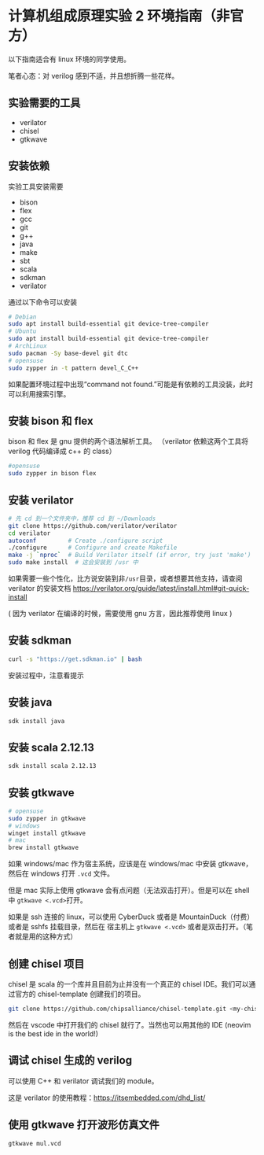 # 计算机组成原理实验 2 环境指南（非官方）

以下指南适合有 linux 环境的同学使用。

笔者心态：对 verilog 感到不适，并且想折腾一些花样。

## 实验需要的工具

- verilator
- chisel
- gtkwave

## 安装依赖

实验工具安装需要

- bison
- flex
- gcc
- git
- g++
- java
- make
- sbt
- scala
- sdkman
- verilator

通过以下命令可以安装

```sh
# Debian
sudo apt install build-essential git device-tree-compiler
# Ubuntu
sudo apt install build-essential git device-tree-compiler
# ArchLinux
sudo pacman -Sy base-devel git dtc
# opensuse
sudo zypper in -t pattern devel_C_C++
```

如果配置环境过程中出现“command not found.”可能是有依赖的工具没装，此时可以利用搜索引擎。

## 安装 bison 和 flex

bison 和 flex 是 gnu 提供的两个语法解析工具。
（verilator 依赖这两个工具将 verilog 代码编译成 c++ 的 class）

```sh
#opensuse
sudo zypper in bison flex
```

## 安装 verilator

```sh
# 先 cd 到一个文件夹中，推荐 cd 到 ~/Downloads
git clone https://github.com/verilator/verilator
cd verilator
autoconf         # Create ./configure script
./configure      # Configure and create Makefile
make -j `nproc`  # Build Verilator itself (if error, try just 'make')
sudo make install  # 这会安装到 /usr 中
```

如果需要一些个性化，比方说安装到非`/usr`目录，或者想要其他支持，请查阅 verilator 的安装文档 https://verilator.org/guide/latest/install.html#git-quick-install

( 因为 verilator 在编译的时候，需要使用 gnu 方言，因此推荐使用 linux )

## 安装 sdkman

```sh
curl -s "https://get.sdkman.io" | bash
```

安装过程中，注意看提示

## 安装 java

```sh
sdk install java
```

## 安装 scala 2.12.13

```sh
sdk install scala 2.12.13
```

## 安装 gtkwave

```sh
# opensuse
sudo zypper in gtkwave
# windows
winget install gtkwave
# mac
brew install gtkwave
```

如果 windows/mac 作为宿主系统，应该是在 windows/mac 中安装 gtkwave，然后在 windows 打开 `.vcd` 文件。

但是 mac 实际上使用 gtkwave 会有点问题（无法双击打开）。但是可以在 shell 中 `gtkwave <.vcd>`打开。

如果是 ssh 连接的 linux，可以使用 CyberDuck 或者是 MountainDuck（付费）或者是 sshfs 挂载目录，然后在 宿主机上 `gtkwave <.vcd>` 或者是双击打开。（笔者就是用的这种方式）

## 创建 chisel 项目

chisel 是 scala 的一个库并且目前为止并没有一个真正的 chisel IDE。我们可以通过官方的 chisel-template 创建我们的项目。

```sh
git clone https://github.com/chipsalliance/chisel-template.git <my-chisel-project>
```

然后在 vscode 中打开我们的 chisel 就行了。当然也可以用其他的 IDE (neovim is the best ide in the world!)

## 调试 chisel 生成的 verilog

可以使用 C++ 和 verilator 调试我们的 module。

这是 verilator 的使用教程：https://itsembedded.com/dhd_list/

## 使用 gtkwave 打开波形仿真文件

```sh
gtkwave mul.vcd
```
